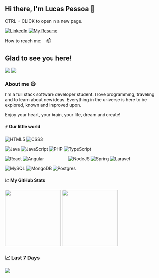 
## Hi there, I'm Lucas Pessoa 👋

<p>CTRL + CLICK to open in a new page.</p>

[![LinkedIn](https://img.shields.io/static/v1?label=&message=LinkedIn&color=blue&style=flat-square&logo=LinkedIn)](https://linkedin.com/in/lucasdepessoa)
[![My Resume](https://img.shields.io/static/v1?label=&message=My%20Resume&color=black&style=flat-square&logo=heroku)](https://curriculum-lpessoa.herokuapp.com)

 How to reach me: &nbsp;&nbsp; <a href="mailto:lucasdepessoa@gmail.com">📫</a>

## Glad to see you here!

<p><img src="http://views.whatilearened.today/views/github/lucasdepessoa/views.svg"/> 
<a href="https://github.com/lucasdepessoa/"><img src="https://img.shields.io/github/followers/lucasdepessoa?color=%234CC61E&label=GitHub%20Followers%20%3A"/></a></p>

### About me 😄
<p>I'm a full stack software developer student. I love programming, traveling and to learn about new ideas. 
Everything in the universe is here to be explored, known and improved upon.</p>
<p>Enjoy your heart, your brain, your life, dream and create!</p>

#### ⚡ Our little world

![HTML5](https://img.shields.io/badge/html5-%23E34F26.svg?style=for-the-badge&logo=html5&logoColor=white)
![CSS3](https://img.shields.io/badge/css3-%231572B6.svg?style=for-the-badge&logo=css3&logoColor=white)

![Java](https://img.shields.io/badge/java-%23ED8B00.svg?style=for-the-badge&logo=java&logoColor=white)
![JavaScript](https://img.shields.io/badge/javascript-%23323330.svg?style=for-the-badge&logo=javascript&logoColor=%23F7DF1E)
![PHP](https://img.shields.io/badge/php-%23777BB4.svg?style=for-the-badge&logo=php&logoColor=white)
![TypeScript](https://img.shields.io/badge/typescript-%23007ACC.svg?style=for-the-badge&logo=typescript&logoColor=white)

![React](https://img.shields.io/badge/react-%2320232a.svg?style=for-the-badge&logo=react&logoColor=%2361DAFB)
![Angular](https://img.shields.io/badge/angular-%23DD0031.svg?style=for-the-badge&logo=angular&logoColor=white)
&nbsp;&nbsp;&nbsp;&nbsp;&nbsp;&nbsp;&nbsp;&nbsp;&nbsp;&nbsp;&nbsp;&nbsp;&nbsp;&nbsp;&nbsp;&nbsp;&nbsp;&nbsp;&nbsp;![NodeJS](https://img.shields.io/badge/node.js-%2343853D.svg?style=for-the-badge&logo=node.js&logoColor=white)
![Spring](https://img.shields.io/badge/spring-%236DB33F.svg?style=for-the-badge&logo=spring&logoColor=white)
![Laravel](https://img.shields.io/badge/laravel-%23FF2D20.svg?style=for-the-badge&logo=laravel&logoColor=white)

![MySQL](https://img.shields.io/badge/mysql-%2300f.svg?style=for-the-badge&logo=mysql&logoColor=white)
![MongoDB](https://img.shields.io/badge/MongoDB-%234ea94b.svg?style=for-the-badge&logo=mongodb&logoColor=white)
![Postgres](https://img.shields.io/badge/postgres-%23316192.svg?style=for-the-badge&logo=postgresql&logoColor=white)

#### 📈 My GitHub Stats
<p>
  <img height="180em" src="https://github-readme-stats.vercel.app/api?username=lucasdepessoa&show_icons=true&theme=dracula&show_icons=true&hide_border=true&&count_private=true&include_all_commits=true" />
  <img height="180em" src="https://github-readme-stats.vercel.app/api/top-langs/?username=lucasdepessoa&exclude_repo=KNN-Image-Classification&show_icons=true&hide_border=true&layout=compact&langs_count=8&theme=dracula"/>
 
### 📈 Last 7 Days
 
  <img src="https://github-readme-stats.vercel.app/api/wakatime?username=lucasdepessoa&theme=dracula"/>
</p>
